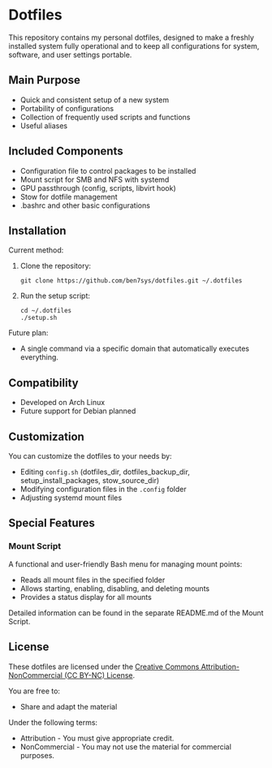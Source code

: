 # Dotfiles

This repository contains my personal dotfiles, designed to make a freshly installed system fully operational and to keep all configurations for system, software, and user settings portable.

## Main Purpose

- Quick and consistent setup of a new system
- Portability of configurations
- Collection of frequently used scripts and functions
- Useful aliases

## Included Components

- Configuration file to control packages to be installed
- Mount script for SMB and NFS with systemd
- GPU passthrough (config, scripts, libvirt hook)
- Stow for dotfile management
- .bashrc and other basic configurations

## Installation

Current method:
1. Clone the repository:
   ```
   git clone https://github.com/ben7sys/dotfiles.git ~/.dotfiles
   ```
2. Run the setup script:
   ```
   cd ~/.dotfiles
   ./setup.sh
   ```

Future plan:
- A single command via a specific domain that automatically executes everything.

## Compatibility

- Developed on Arch Linux
- Future support for Debian planned

## Customization

You can customize the dotfiles to your needs by:
- Editing `config.sh` (dotfiles_dir, dotfiles_backup_dir, setup_install_packages, stow_source_dir)
- Modifying configuration files in the `.config` folder
- Adjusting systemd mount files

## Special Features

### Mount Script

A functional and user-friendly Bash menu for managing mount points:
- Reads all mount files in the specified folder
- Allows starting, enabling, disabling, and deleting mounts
- Provides a status display for all mounts

Detailed information can be found in the separate README.md of the Mount Script.

## License

These dotfiles are licensed under the [Creative Commons Attribution-NonCommercial (CC BY-NC) License](https://creativecommons.org/licenses/by-nc/4.0/).

You are free to:
- Share and adapt the material

Under the following terms:
- Attribution - You must give appropriate credit.
- NonCommercial - You may not use the material for commercial purposes.
